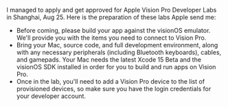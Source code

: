
I managed to apply and get approved for Apple Vision Pro Developer Labs in Shanghai, Aug 25.
Here is the preparation of these labs Apple send me:

- Before coming, please build your app against the visionOS emulator. We'll provide you with the items you need to connect to Vision Pro.
- Bring your Mac, source code, and full development environment, along with any necessary peripherals (including Bluetooth keyboards), cables, and gamepads. Your Mac needs the latest Xcode 15 Beta and the visionOS SDK installed in order for you to build and run apps on Vision Pro.
- Once in the lab, you'll need to add a Vision Pro device to the list of provisioned devices, so make sure you have the login credentials for your developer account.